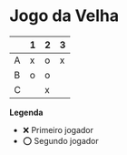 # Jogo da Velha

|   | 1 | 2 | 3 |
|---|---|---|---|
| A | x | o | x |
| B | o | o |   |
| C |   | x |   |

**Legenda**

- ❌ Primeiro jogador 
- ⭕ Segundo jogador